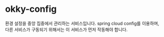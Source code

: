 # okky-config

환경 설정을 중앙 집중에서 관리하는 서비스입니다. spring cloud config를 이용하며, 다른 서비스가 구동되기 위해서는 이 서비스가 먼저 작동해야 합니다.

